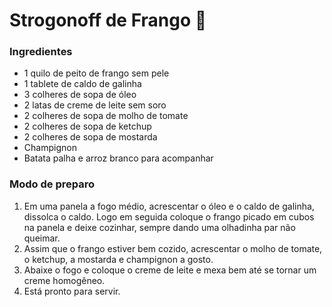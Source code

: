 # Strogonoff de Frango :chicken:

### Ingredientes

- 1 quilo de peito de frango sem pele 
- 1 tablete de caldo de galinha 
- 3 colheres de sopa de óleo
- 2 latas de creme de leite sem soro
- 2 colheres de sopa de molho de tomate 
- 2 colheres de sopa de ketchup
- 2 colheres de sopa de mostarda
- Champignon
- Batata palha e arroz branco para acompanhar

### Modo de preparo

1. Em uma panela a fogo médio, acrescentar o óleo e o caldo de galinha, dissolca o caldo. Logo em seguida coloque o frango picado em cubos na panela e deixe cozinhar, sempre dando uma olhadinha par não queimar.
2. Assim que o frango estiver bem cozido, acrescentar o molho de tomate, o ketchup, a mostarda e champignon a gosto.
3. Abaixe o fogo e coloque o creme de leite e mexa bem até se tornar um creme homogêneo.
4. Está pronto para servir.


